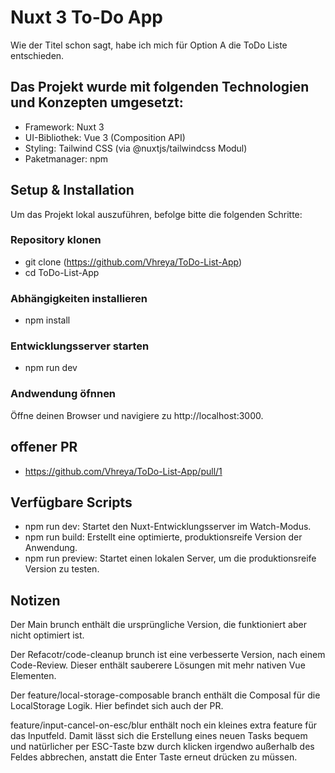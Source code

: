 # Nuxt 3 To-Do App

Wie der Titel schon sagt, habe ich mich für Option A die ToDo Liste entschieden.

## Das Projekt wurde mit folgenden Technologien und Konzepten umgesetzt:

* Framework: Nuxt 3
* UI-Bibliothek: Vue 3 (Composition API)
* Styling: Tailwind CSS (via @nuxtjs/tailwindcss Modul)
* Paketmanager: npm

## Setup & Installation

Um das Projekt lokal auszuführen, befolge bitte die folgenden Schritte:

### Repository klonen
    
* git clone (https://github.com/Vhreya/ToDo-List-App)
* cd ToDo-List-App


### Abhängigkeiten installieren
    
* npm install


### Entwicklungsserver starten

* npm run dev
 

### Andwendung öfnnen

Öffne deinen Browser und navigiere zu http://localhost:3000.

## offener PR

* https://github.com/Vhreya/ToDo-List-App/pull/1

## Verfügbare Scripts

* npm run dev: Startet den Nuxt-Entwicklungsserver im Watch-Modus.
* npm run build: Erstellt eine optimierte, produktionsreife Version der Anwendung.
* npm run preview: Startet einen lokalen Server, um die produktionsreife Version zu testen.


## Notizen

Der Main brunch enthält die ursprüngliche Version, die funktioniert aber nicht optimiert ist.

Der Refacotr/code-cleanup brunch ist eine verbesserte Version, nach einem Code-Review.
Dieser enthält sauberere Lösungen mit mehr nativen Vue Elementen.

Der feature/local-storage-composable branch enthält die Composal für die LocalStorage Logik.
Hier befindet sich auch der PR.

feature/input-cancel-on-esc/blur enthält noch ein kleines extra feature für das Inputfeld.
Damit lässt sich die Erstellung eines neuen Tasks bequem und natürlicher per ESC-Taste bzw durch klicken irgendwo außerhalb des Feldes abbrechen, anstatt die Enter Taste erneut drücken zu müssen.
